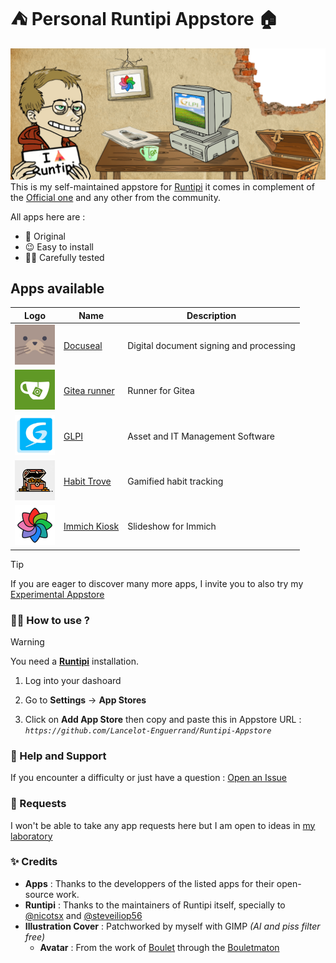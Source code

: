 # ⛺ Personal Runtipi Appstore 🏠
![](.github/img/cover.png)
This is my self-maintained appstore for [Runtipi](https://runtipi.io) it comes in complement of the [Official one](https://github.com/runtipi/runtipi-appstore) and any other from the community.

All apps here are :

- 🌟 Original
- 😉 Easy to install
- 👷‍♂️ Carefully tested

## Apps available

| Logo                                                         | Name                                                         | Description                                  |
| :----------------------------------------------------------------------: | ------------------------------------------------------------ | -------------------------------------------- |
| <img src="apps/docuseal/metadata/logo.jpg" width="64">       | [Docuseal](https://github.com/docusealco/docuseal)           | Digital document signing and processing      |
| <img src="apps/gitea-runner/metadata/logo.jpg" width="64">   | [Gitea runner](https://gitea.com/gitea/act_runner)           | Runner for Gitea                             |
| <img src="apps/glpi/metadata/logo.jpg" width="64">           | [GLPI](https://github.com/glpi-project/glpi)                 | Asset and IT Management Software             |
| <img src="apps/habittrove/metadata/logo.jpg" width="64">     | [Habit Trove](https://github.com/dohsimpson/HabitTrove)      | Gamified habit tracking                      |
| <img src="apps/immich-kiosk/metadata/logo.jpg" width="64">   | [Immich Kiosk](https://github.com/damongolding/immich-kiosk) | Slideshow for Immich                         |

> [!TIP]  
> If you are eager to discover many more apps, I invite you to also try my [Experimental Appstore](https://github.com/Lancelot-Enguerrand/Experimental-Appstore)

### 👨‍💻 How to use ?
> [!WARNING]
> You need a **[Runtipi](https://runtipi.io)** installation.

1. Log into your dashoard

2. Go to **Settings** -> **App Stores**

3. Click on **Add App Store** then copy and paste this in Appstore URL : 
*`https://github.com/Lancelot-Enguerrand/Runtipi-Appstore`*

### 🔧 Help and Support

If you encounter a difficulty or just have a question : [Open an Issue](https://github.com/Lancelot-Enguerrand/Runtipi-Appstore/issues/new)

### 📨 Requests

I won't be able to take any app requests here but I am open to ideas in [my laboratory](https://github.com/Lancelot-Enguerrand/Experimental-Appstore)


### ✨ Credits

- **Apps** : Thanks to the developpers of the listed apps for their open-source work.
- **Runtipi** : Thanks to the maintainers of Runtipi itself, specially to  [@nicotsx](https://github.com/nicotsx) and [@steveiliop56](https://github.com/steveiliop56)
- **Illustration Cover** : Patchworked by myself with GIMP *(AI and piss filter free)*
  - **Avatar** : From the work of [Boulet](https://www.bouletcorp.com) through the [Bouletmaton](https://www.zanorg.net/bouletmaton/)
